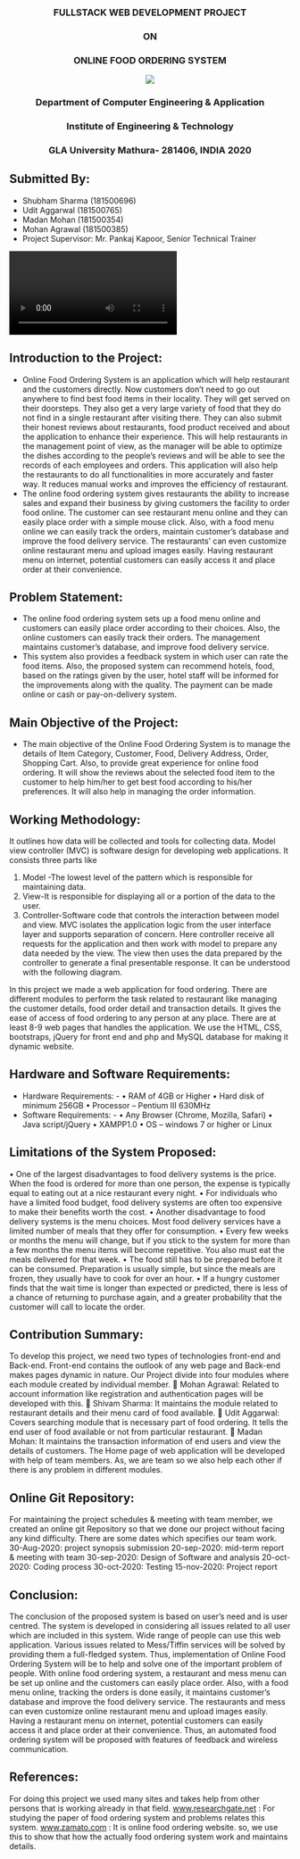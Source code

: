 
<h3 align="center">FULLSTACK WEB DEVELOPMENT PROJECT </h3>
<h3 align="center"> ON </h3>
<h3 align="center">ONLINE FOOD ORDERING SYSTEM</h3>
<p align="center"> <img src="https://upload.wikimedia.org/wikipedia/en/4/42/GLA_University_logo.png" /></p>

<h3 align="center">Department of Computer Engineering & Application</h3>
<h3 align="center">Institute of Engineering & Technology</h3>
<h3 align="center">GLA University
Mathura- 281406, INDIA
2020 </h3>

## Submitted By:
- Shubham Sharma (181500696)            
- Udit Aggarwal (181500765)
- Madan Mohan (181500354)                
- Mohan Agrawal (181500385) 
- Project Supervisor: Mr. Pankaj Kapoor, Senior Technical Trainer

<video src="https://screenrec.com/share/faEGzCM9TR"> </video>
## Introduction to the Project:
- Online Food Ordering System is an application which will help restaurant and the customers directly. Now customers don’t need to go out anywhere to find best food items in their locality. They will get served on their doorsteps. They also get a very large variety of food that they do not find in a single restaurant after visiting there. They can also submit their honest reviews about restaurants, food product received and about the application to enhance their experience.
This will help restaurants in the management point of view, as the manager will be able to optimize the dishes according to the people’s reviews and will be able to see the records of each employees and orders. This application will also help the restaurants to do all functionalities in more accurately and faster way. It reduces manual works and improves the efficiency of restaurant.
- The online food ordering system gives restaurants the ability to increase sales and expand their business by giving customers the facility to order food online. The customer can see restaurant menu online and they can easily place order with a simple mouse click. Also, with a food menu online we can easily track the orders, maintain customer’s database and improve the food delivery service. The restaurants’ can even customize online restaurant menu and upload images easily. Having restaurant menu on internet, potential customers can easily access it and place order at their convenience.

## Problem Statement:

- The online food ordering system sets up a food menu online and customers can easily place order according to their choices. Also, the online customers can easily track their orders. The management maintains customer’s database, and improve food delivery service.
- This system also provides a feedback system in which user can rate the food items. Also, the proposed system can recommend hotels, food, based on the ratings given by the user, hotel staff will be informed for the improvements along with the quality. The payment can be made online or cash or pay-on-delivery system.

## Main Objective of the Project:

- The main objective of the Online Food Ordering System is to manage the details of Item Category, Customer, Food, Delivery Address, Order, Shopping Cart. Also, to provide great experience for online food ordering. It will show the reviews about the selected food item to the customer to help him/her to get best food according to his/her preferences. It will also help in managing the order information.

## Working Methodology:
It outlines how data will be collected and tools for collecting data. Model view controller (MVC) is software design for developing web applications. It consists three parts like
1. Model -The lowest level of the pattern which is responsible for maintaining data.
2. View-It is responsible for displaying all or a portion of the data to the user.
3. Controller-Software code that controls the interaction between model and view.
MVC isolates the application logic from the user interface layer and supports separation of concern. Here controller receive all requests for the application and then work with model to prepare any data needed by the view. The view then uses the data prepared by the controller to generate a final presentable response. It can be understood with the following diagram.

In this project we made a web application for food ordering. There are different modules to perform the task related to restaurant like managing the customer details, food order detail and transaction details. It gives the ease of access of food ordering to any person at any place. There are at least 8-9 web pages that handles the application. We use the HTML, CSS, bootstraps, jQuery for front end and php and MySQL database for making it dynamic website.

## Hardware and Software Requirements:
- Hardware Requirements: -
•	RAM of 4GB or Higher
•	Hard disk of minimum 256GB
•	Processor – Pentium III 630MHz
- Software Requirements: -
•	Any Browser (Chrome, Mozilla, Safari)
•	Java script/jQuery
•	XAMPP1.0
•	OS – windows 7 or higher or Linux

## Limitations of the System Proposed:

•	One of the largest disadvantages to food delivery systems is the price. When the food is ordered for more than one person, the expense is typically equal to eating out at a nice restaurant every night.
•	For individuals who have a limited food budget, food delivery systems are often too expensive to make their benefits worth the cost.
•	Another disadvantage to food delivery systems is the menu choices. Most food delivery services have a limited number of meals that they offer for consumption.
•	Every few weeks or months the menu will change, but if you stick to the system for more than a few months the menu items will become repetitive. You also must eat the meals delivered for that week.
•	The food still has to be prepared before it can be consumed. Preparation is usually simple, but since the meals are frozen, they usually have to cook for over an hour.
•	If a hungry customer finds that the wait time is longer than expected or predicted, there is less of a chance of returning to purchase again, and a greater probability that the customer will call to locate the order.

## Contribution Summary:

To develop this project, we need two types of technologies front-end and Back-end. Front-end contains the outlook of any web page and Back-end makes pages dynamic in nature. Our Project divide into four modules where each module created by individual member.
	Mohan Agrawal: Related to account information like registration and authentication pages will be developed with this.
	Shivam Sharma:  It maintains the module related to restaurant details and their menu card of food available.
	Udit Aggarwal: Covers searching module that is necessary part of food ordering. It tells the end user of food available or not from particular restaurant.
	Madan Mohan: It maintains the transaction information of end users and view the details of customers.
 The Home page of web application will be developed with help of team members. As, we are team so we also help each other if there is any problem in different modules.

## Online Git Repository:

For maintaining the project schedules & meeting with team member, we created an online git Repository so that we done our project without facing any kind difficulty. There are some dates which specifies our team work.
30-Aug-2020: project synopsis submission
20-sep-2020: mid-term report & meeting with team
30-sep-2020: Design of Software and analysis
20-oct-2020: Coding process
30-oct-2020: Testing
15-nov-2020: Project report

## Conclusion:

The conclusion of the proposed system is based on user’s need and is user centred. The system is developed in considering all issues related to all user which are included in this system. Wide range of people can use this web application. Various issues related to Mess/Tiffin services will be solved by providing them a full-fledged system. Thus, implementation of Online Food Ordering System will be to help and solve one of the important problem of people.
With online food ordering system, a restaurant and mess menu can be set up online and the customers can easily place order. Also, with a food menu online, tracking the orders is done easily, it maintains customer’s database and improve the food delivery service. The restaurants and mess can even customize online restaurant menu and upload images easily. Having a restaurant menu on internet, potential customers can easily access it and place order at their convenience. Thus, an automated food ordering system will be proposed with features of feedback and wireless communication.

## References:

For doing this project we used many sites and takes help from other persons that is working already in that field.
www.researchgate.net : For studying the paper of food ordering system and problems relates this system.
www.zamato.com : It is online food ordering website. so, we use this to show that how the actually food ordering system work and maintains details.








